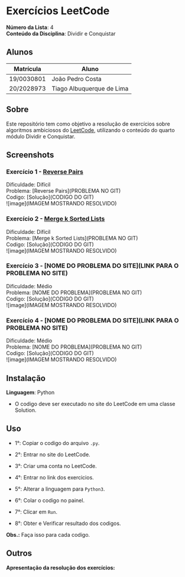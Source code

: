 # Exercícios LeetCode

**Número da Lista**: 4<br>
**Conteúdo da Disciplina**: Dividir e Conquistar<br>
 
## Alunos
|Matrícula | Aluno |
| -- | -- |
| 19/0030801  | João Pedro Costa |
| 20/2028973  | Tiago Albuquerque de Lima |

## Sobre 
Este repositório tem como objetivo a resolução de exercícios sobre algoritmos ambiciosos do [LeetCode](https://leetcode.com/), utilizando o conteúdo do quarto módulo Dividir e Conquistar.

## Screenshots
### Exercício 1 - [Reverse Pairs](https://leetcode.com/problems/reverse-pairs/)

Dificuldade: Difícil<br>
Problema: [Reverse Pairs](PROBLEMA NO GIT)<br>
Codigo: [Solução](CODIGO DO GIT)<br>
![image](IMAGEM MOSTRANDO RESOLVIDO)
<br>

### Exercício 2 - [Merge k Sorted Lists](https://leetcode.com/problems/merge-k-sorted-lists/description/)

Dificuldade: Difícil<br>
Problema: [Merge k Sorted Lists](PROBLEMA NO GIT)<br>
Codigo: [Solução](CODIGO DO GIT)<br>
![image](IMAGEM MOSTRANDO RESOLVIDO)
<br>

### Exercício 3 - [NOME DO PROBLEMA DO SITE](LINK PARA O PROBLEMA NO SITE)

Dificuldade: Médio<br>
Problema: [NOME DO PROBLEMA](PROBLEMA NO GIT)<br>
Codigo: [Solução](CODIGO DO GIT)<br>
![image](IMAGEM MOSTRANDO RESOLVIDO)
<br>

### Exercício 4 - [NOME DO PROBLEMA DO SITE](LINK PARA O PROBLEMA NO SITE)

Dificuldade: Médio<br>
Problema: [NOME DO PROBLEMA](PROBLEMA NO GIT)<br>
Codigo: [Solução](CODIGO DO GIT)<br>
![image](IMAGEM MOSTRANDO RESOLVIDO)
<br>

## Instalação 
**Linguagem**: Python<br>
- O codigo deve ser executado no site do LeetCode em uma classe Solution.

## Uso 
- 1°: Copiar o codigo do arquivo ```.py```.
 
- 2°: Entrar no site do LeetCode.
 
- 3°: Criar uma conta no LeetCode.
 
- 4°: Entrar no link dos exercicios.
 
- 5°: Alterar a linguagem para ```Python3```.
 
- 6°: Colar o codigo no painel.
 
- 7°: Clicar em ```Run```.
 
- 8°: Obter e Verificar resultado dos codigos.

**Obs.:** Faça isso para cada codigo.

## Outros 
**Apresentação da resolução dos exercícios:**



